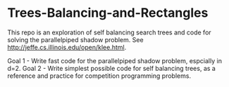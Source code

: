# Trees-Balancing-and-Rectangles

This repo is an exploration of self balancing search trees and code for solving the parallelpiped shadow problem. See http://jeffe.cs.illinois.edu/open/klee.html.

Goal 1 - Write fast code for the parallelpiped shadow problem, espcially in d=2.
Goal 2 - Write simplest possible code for self balancing trees, as a reference and practice for competition programming problems.
